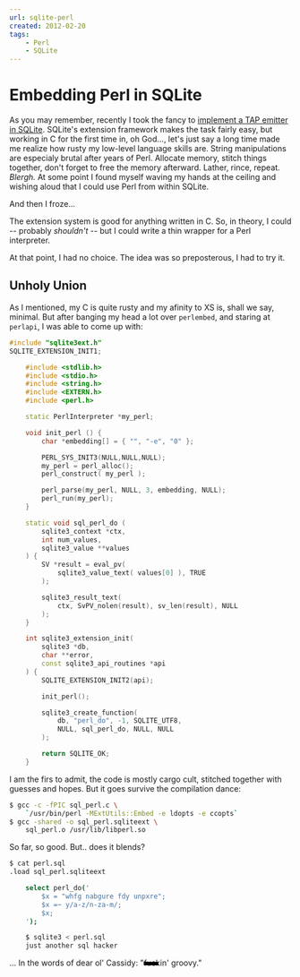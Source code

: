 ```yaml
---
url: sqlite-perl
created: 2012-02-20
tags:
    - Perl
    - SQLite
---
```


# Embedding Perl in SQLite

As you may remember, recently I took the fancy to 
[implement a TAP emitter in SQLite](http://babyl.dyndns.org/techblog/entry/sqlitetap).
SQLite's extension framework makes the task fairly easy, but working
in C for the first time in, oh God..., let's just say a long time made me
realize how rusty my low-level language skills are. String manipulations are
especialy brutal after years of Perl. Allocate memory, stitch things together,
don't forget to free the memory afterward. Lather, rince, repeat. 
*Blergh.* At some point I found myself waving my hands at the ceiling and 
wishing aloud that I could use Perl from within SQLite.

And then I froze...

The extension system is good for anything written in C. So, in theory, I
could -- probably *shouldn't* -- but I could write a thin wrapper for a Perl 
interpreter.

At that point, I had no choice. The idea was so preposterous, I had to try it.

## Unholy Union

As I mentioned, my C is quite rusty and my afinity to XS is, shall we say,
minimal.  But after banging my head a lot over `perlembed`, and staring at
`perlapi`, I was able to come up with:

```cpp
#include "sqlite3ext.h"
SQLITE_EXTENSION_INIT1;

    #include <stdlib.h>
    #include <stdio.h>
    #include <string.h>
    #include <EXTERN.h>
    #include <perl.h>

    static PerlInterpreter *my_perl;

    void init_perl () {
        char *embedding[] = { "", "-e", "0" };

        PERL_SYS_INIT3(NULL,NULL,NULL); 
        my_perl = perl_alloc();
        perl_construct( my_perl );

        perl_parse(my_perl, NULL, 3, embedding, NULL);
        perl_run(my_perl);
    }

    static void sql_perl_do (
        sqlite3_context *ctx,
        int num_values,
        sqlite3_value **values 
    ) {
        SV *result = eval_pv( 
            sqlite3_value_text( values[0] ), TRUE 
        ); 

        sqlite3_result_text( 
            ctx, SvPV_nolen(result), sv_len(result), NULL 
        );
    }

    int sqlite3_extension_init( 
        sqlite3 *db, 
        char **error, 
        const sqlite3_api_routines *api 
    ) {
        SQLITE_EXTENSION_INIT2(api);

        init_perl();

        sqlite3_create_function( 
            db, "perl_do", -1, SQLITE_UTF8, 
            NULL, sql_perl_do, NULL, NULL
        );

        return SQLITE_OK;
    }
```


I am the firs to admit, the code is mostly cargo cult, stitched together with
guesses and hopes. But it goes survive the compilation dance:

```bash
$ gcc -c -fPIC sql_perl.c \
    `/usr/bin/perl -MExtUtils::Embed -e ldopts -e ccopts`
$ gcc -shared -o sql_perl.sqliteext \
    sql_perl.o /usr/lib/libperl.so
```

So far, so good. But.. does it blends? 

```bash
$ cat perl.sql
.load sql_perl.sqliteext

    select perl_do('
        $x = "whfg nabgure fdy unpxre";
        $x =~ y/a-z/n-za-m/;
        $x;
    ');

    $ sqlite3 < perl.sql
    just another sql hacker
```

<div>... In the words of dear ol' Cassidy: "<div style="display: inline-block; position: relative;">fuck<div style="position: absolute; background: black; width: 90%; height: 6px; top: 7px;"></div></div>in' groovy."</div>

